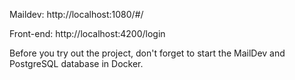 Maildev: http://localhost:1080/#/

Front-end: http://localhost:4200/login

Before you try out the project, don't forget to start the MailDev and PostgreSQL database in Docker.
